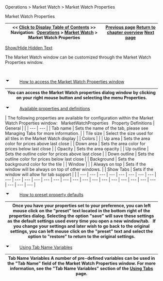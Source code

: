 ﻿


Operations \> Market Watch \> Market Watch Properties






















Market Watch Properties







| \<\< [Click to Display Table of Contents](market-watch-properties.md) \>\> **Navigation:**     [Operations](operations-1.md) \> [Market Watch](market-watch-1.md) \> Market Watch Properties | [Previous page](working-with-instrument-tiles-1.md) [Return to chapter overview](market-watch-1.md) [Next page](news-1.md) |
| --- | --- |




[Show/Hide Hidden Text](javascript:HMToggleExpandAll(!HMAnyToggleOpen()) "Click to open/close expanding sections")









The Market Watch window can be customized through the Market Watch Properties window.


 


![tog_minus](tog_minus-1.gif)        [How to access the Market Watch Properties window](javascript:HMToggle('toggle','HowtoaccesstheMarketWatchPropertieswindow','HowtoaccesstheMarketWatchPropertieswindow_ICON'))




| You can access the Market Watch properties dialog window by clicking on your right mouse button and selecting the menu Properties. |
| --- |



![tog_minus](tog_minus-1.gif)        [Available properties and definitions](javascript:HMToggle('toggle','AvailablePropertiesAndDefinitions','AvailablePropertiesAndDefinitions_ICON'))




| The following properties are available for configuration within the Market Watch Properties window:   MarketWatchProperties   Property Definitions   | General |  | | --- | --- | | Tab name | Sets the name of the tab, please see Managing Tabs for more information. | | Tile size | Select the size used for all tiles in the Market Watch display | | Colors |  | | Up area | Sets the area color for prices above last close | | Down area | Sets the area color for prices below last close | | Opacity | Sets the area opacity | | Up outline | Sets the outline color for prices above last close | | Down outline | Sets the outline color for prices below last close | | Background | Sets the background color for the tile | | Window |  | | Always on top | Sets if the window will be always on top of other windows. | | Show Tabs | Sets if the window will allow for tab support | |
| --- | --- | --- | --- | --- | --- | --- | --- | --- | --- | --- | --- | --- | --- | --- | --- | --- | --- | --- | --- | --- | --- | --- | --- | --- | --- | --- |



![tog_minus](tog_minus-1.gif)        [How to preset property defaults](javascript:HMToggle('toggle','HowToPresetPropertyDefaults','HowToPresetPropertyDefaults_ICON'))




| Once you have your properties set to your preference, you can left mouse click on the "preset" text located in the bottom right of the properties dialog. Selecting the option "save" will save these settings as the default settings used every time you open a new window/tab.   If you change your settings and later wish to go back to the original settings, you can left mouse click on the "preset" text and select the option to "restore" to return to the original settings. |
| --- |



![tog_minus](tog_minus-1.gif)        [Using Tab Name Variables](javascript:HMToggle('toggle','UsingTabNameVariables','UsingTabNameVariables_ICON'))




| Tab Name Variables A number of pre\-defined variables can be used in the "Tab Name" field of the Market Watch Properties window. For more information, see the "Tab Name Variables" section of the [Using Tabs](using_tabs-1.md) page. |
| --- |











